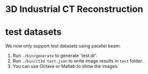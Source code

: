 # 3D Industrial CT Reconstruction

# test datasets

We now only support test datasets using parallel beam.

1. Run `./bin/generate` to generate `test.dr'.
2. Run `./bin/ct3d test.json` to write image results in `test` folder.
3. You can use Octave or Matlab to show the images.
